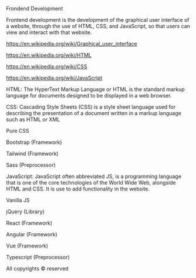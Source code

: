 Frondend Development

Frontend development is the development of the graphical user interface of a website, through the use of HTML, CSS, and JavaScript, so that users can view and interact with that website.

https://en.wikipedia.org/wiki/Graphical_user_interface

https://en.wikipedia.org/wiki/HTML

https://en.wikipedia.org/wiki/CSS

https://en.wikipedia.org/wiki/JavaScript


HTML: The HyperText Markup Language or HTML is the standard markup language for documents designed to be displayed in a web browser.

CSS: Cascading Style Sheets (CSS) is a style sheet language used for describing the presentation of a document written in a markup language such as HTML or XML

Pure CSS

Bootstrap (Framework)

Tailwind (Framework)

Sass (Preprocessor)

JavaScript: JavaScript often abbreviated JS, is a programming language that is one of the core technologies of the World Wide Web, alongside HTML and CSS. It is use to add functionality in the website.

Vanilla JS

jQuery (Library)

React (Framework)

Angular (Framework)

Vue (Framework)

Typescript (Preprocessor)

All copyrights © reserved
